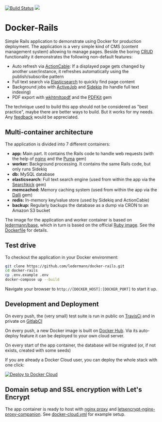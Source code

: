 [![Build Status](https://travis-ci.org/ledermann/docker-rails.svg?branch=master)](https://travis-ci.org/ledermann/docker-rails) [![](https://images.microbadger.com/badges/image/ledermann/docker-rails.svg)](https://microbadger.com/images/ledermann/docker-rails)

# Docker-Rails

Simple Rails application to demonstrate using Docker for production deployment. The application is a very simple kind of CMS (content management system) allowing to manage pages. Beside the boring [CRUD](https://en.wikipedia.org/wiki/Create,_read,_update_and_delete) functionality it demonstrates the following non-default features:

- Auto refresh via [ActionCable](https://github.com/rails/rails/tree/master/actioncable): If a displayed page gets changed by another user/instance, it refreshes automatically using the publish/subscribe pattern
- Full text search via [Elasticsearch](https://www.elastic.co/products/elasticsearch) to quickly find page content
- Background jobs with [ActiveJob](https://github.com/rails/rails/tree/master/activejob) and [Sidekiq](http://sidekiq.org/) (to handle full text indexing)
- PDF export with [wkhtmltopdf](http://wkhtmltopdf.org/) and the [PDFKit](https://github.com/pdfkit/pdfkit) gem

The technique used to build this app should not be considered as "best practice", maybe there are better ways to build. But it works for my needs. Any [feedback](https://github.com/ledermann/docker-rails/issues/new) would be appreciated.


## Multi-container architecture

The application is divided into 7 different containers:

- **app:** Main part. It contains the Rails code to handle web requests (with the help of [nginx](http://nginx.org) and the [Puma](https://github.com/puma/puma) gem)
- **worker:** Background processing. It contains the same Rails code, but only runs Sidekiq
- **db:** MySQL database
- **elasticsearch:** Full text search engine (used from within the app via the [Searchkick](https://github.com/ankane/searchkick) gem)
- **memcached:** Memory caching system (used from within the app via the [Dalli](https://github.com/petergoldstein/dalli) gem)
- **redis:** In-memory key/value store (used by Sidekiq and ActionCable)
- **backup:** Regularly backups the database as a dump via CRON to an Amazon S3 bucket

The image for the application and worker container is based on [ledermann/base](https://hub.docker.com/r/ledermann/base/), which in turn is based on the official [Ruby image](https://hub.docker.com/_/ruby/). See the [Dockerfile](/Dockerfile) for details.


## Test drive

To checkout the application in your Docker environment:

```bash
git clone https://github.com/ledermann/docker-rails.git
cd docker-rails
cp .env.example .env
docker-compose up --build
```

Navigate your browser to `http://[DOCKER_HOST]:[DOCKER_PORT]` to start it up.


## Development and Deployment

On every push, the (very small) test suite is run in public on [TravisCi](https://travis-ci.org/ledermann/docker-rails/builds) and in private on [GitlabCI](https://about.gitlab.com/gitlab-ci/)

On every push, a new Docker image is built on [Docker Hub](https://hub.docker.com/r/ledermann/docker-rails/). Via its auto-deploy feature it can be deployed to your own cloud server.

On every start of the app container, the database will be migrated (or, if not exists, created with some seeds)

If you are already a Docker Cloud user, you can deploy the whole stack with one click:

[![Deploy to Docker Cloud](https://files.cloud.docker.com/images/deploy-to-dockercloud.svg)](https://cloud.docker.com/stack/deploy/?repo=https://github.com/ledermann/docker-rails)


## Domain setup and SSL encryption with Let's Encrypt

The app container is ready to host with [nginx proxy](https://github.com/jwilder/nginx-proxy) and [letsencrypt-nginx-proxy-companion](https://github.com/JrCs/docker-letsencrypt-nginx-proxy-companion). See [docker-cloud.yml](/docker-cloud.yml) for example setup.
